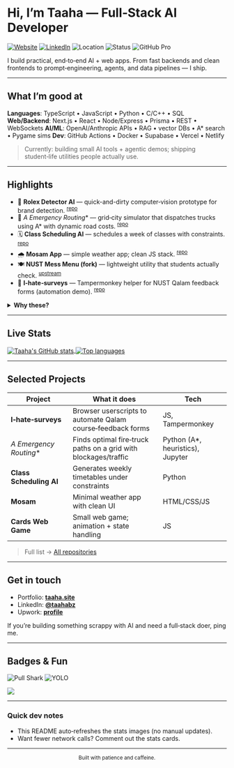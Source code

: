 # Hi, I’m Taaha — Full‑Stack AI Developer

[![Website](https://img.shields.io/badge/website-taaha.site-informational)](https://taaha.site)
[![LinkedIn](https://img.shields.io/badge/LinkedIn-taahabz-blue)](https://www.linkedin.com/in/taahabz)
![Location](https://img.shields.io/badge/Islamabad-Pakistan-success)
![Status](https://img.shields.io/badge/NUST-CS-blueviolet)
![GitHub Pro](https://img.shields.io/badge/GitHub-Pro-black)

I build practical, end‑to‑end AI + web apps. From fast backends and clean frontends to prompt‑engineering, agents, and data pipelines — I ship.

---

## What I’m good at

**Languages**: TypeScript • JavaScript • Python • C/C++ • SQL
**Web/Backend**: Next.js • React • Node/Express • Prisma • REST • WebSockets
**AI/ML**: OpenAI/Anthropic APIs • RAG • vector DBs • A\* search • Pygame sims
**Dev**: GitHub Actions • Docker • Supabase • Vercel • Netlify

> Currently: building small AI tools + agentic demos; shipping student‑life utilities people actually use.

---

## Highlights

* 🧠 **Rolex Detector AI** — quick-and-dirty computer‑vision prototype for brand detection. <sup><a href="https://github.com/taahabz/rolex-detector-ai">repo</a></sup>
* 🧭 **A* Emergency Routing*\* — grid‑city simulator that dispatches trucks using A\* with dynamic road costs. <sup><a href="https://github.com/taahabz/AStarEmergencyRouting">repo</a></sup>
* 🗓️ **Class Scheduling AI** — schedules a week of classes with constraints. <sup><a href="https://github.com/taahabz/Class-Scheduling-Ai">repo</a></sup>
* 🌧️ **Mosam App** — simple weather app; clean JS stack. <sup><a href="https://github.com/taahabz/mosam-app-source">repo</a></sup>
* 🍽️ **NUST Mess Menu (fork)** — lightweight utility that students actually check. <sup><a href="https://github.com/fatehmehmood123/Mess-Menu">upstream</a></sup>
* 🙈 **I‑hate‑surveys** — Tampermonkey helper for NUST Qalam feedback forms (automation demo). <sup><a href="https://github.com/taahabz/I-hate-surveys">repo</a></sup>

<details>
  <summary><strong>Why these?</strong></summary>
  They show a bias for building: quick AI prototypes, path‑finding, constraint scheduling, and student‑life utilities with real usage.
</details>

---

## Live Stats

<a href="https://github.com/anuraghazra/github-readme-stats">
  <img align="center" src="https://github-readme-stats.vercel.app/api?username=taahabz&show_icons=true&rank_icon=github&include_all_commits=true" alt="Taaha's GitHub stats" />
</a>

<a href="https://github.com/anuraghazra/github-readme-stats">
  <img align="center" src="https://github-readme-stats.vercel.app/api/top-langs/?username=taahabz&layout=compact&langs_count=8" alt="Top languages" />
</a>

<!-- Optional: contribution streak -->

<!-- <img src="https://streak-stats.demolab.com?user=taahabz" alt="GitHub Streak"/> -->

---

## Selected Projects

| Project                   | What it does                                                    | Tech                              |
| ------------------------- | --------------------------------------------------------------- | --------------------------------- |
| **I‑hate‑surveys**        | Browser userscripts to automate Qalam course‑feedback forms     | JS, Tampermonkey                  |
| **A* Emergency Routing*\* | Finds optimal fire‑truck paths on a grid with blockages/traffic | Python (A\*, heuristics), Jupyter |
| **Class Scheduling AI**   | Generates weekly timetables under constraints                   | Python                            |
| **Mosam**                 | Minimal weather app with clean UI                               | HTML/CSS/JS                       |
| **Cards Web Game**        | Small web game; animation + state handling                      | JS                                |

> Full list → [All repositories](https://github.com/taahabz?tab=repositories)

---

## Get in touch

* Portfolio: **[taaha.site](https://taaha.site)**
* LinkedIn: **[@taahabz](https://www.linkedin.com/in/taahabz)**
* Upwork: **[profile](https://www.upwork.com/freelancers/~01811e83b373efbf2f)**

If you’re building something scrappy with AI and need a full‑stack doer, ping me.

---

## Badges & Fun

![Pull Shark](https://img.shields.io/badge/Achievement-Pull%20Shark-FF69B4)
![YOLO](https://img.shields.io/badge/Achievement-YOLO-orange)

![](https://komarev.com/ghpvc/?username=taahabz\&label=Profile%20views)

---

### Quick dev notes

* This README auto‑refreshes the stats images (no manual updates).
* Want fewer network calls? Comment out the stats cards.

---

<p align="center">
  <sub>Built with patience and caffeine.</sub>
</p>

